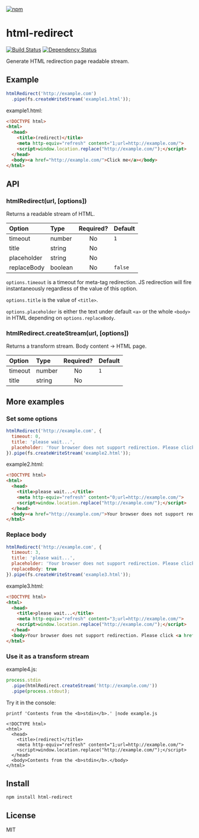 [![npm](https://nodei.co/npm/html-redirect.png)](https://nodei.co/npm/html-redirect/)

# html-redirect

[![Build Status][travis-badge]][travis] [![Dependency Status][david-badge]][david]

[travis]: https://travis-ci.org/eush77/html-redirect
[travis-badge]: https://travis-ci.org/eush77/html-redirect.svg
[david]: https://david-dm.org/eush77/html-redirect
[david-badge]: https://david-dm.org/eush77/html-redirect.png

Generate HTML redirection page readable stream.

## Example

```js
htmlRedirect('http://example.com')
  .pipe(fs.createWriteStream('example1.html'));
```

example1.html:
```html
<!DOCTYPE html>
<html>
  <head>
    <title>(redirect)</title>
    <meta http-equiv="refresh" content="1;url=http://example.com/">
    <script>window.location.replace("http://example.com/");</script>
  </head>
  <body><a href="http://example.com/">Click me</a></body>
</html>
```

## API

### htmlRedirect(url, [options])

Returns a readable stream of HTML.

| Option      | Type    | Required? | Default |
| :---------- | :------ | :-------: | :------ |
| timeout     | number  | No        | `1`     |
| title       | string  | No        |         |
| placeholder | string  | No        |         |
| replaceBody | boolean | No        | `false` |

`options.timeout` is a timeout for meta-tag redirection. JS redirection will fire instantaneously regardless of the value of this option.

`options.title` is the value of `<title>`.

`options.placeholder` is either the text under default `<a>` or the whole `<body>` in HTML depending on `options.replaceBody`.

### htmlRedirect.createStream(url, [options])

Returns a transform stream. Body content -> HTML page.

| Option      | Type    | Required? | Default |
| :---------- | :------ | :-------: | :------ |
| timeout     | number  | No        | `1`     |
| title       | string  | No        |         |

## More examples

### Set some options

```js
htmlRedirect('http://example.com', {
  timeout: 0,
  title: 'please wait...',
  placeholder: 'Your browser does not support redirection. Please click this link.'
}).pipe(fs.createWriteStream('example2.html'));
```

example2.html:
```html
<!DOCTYPE html>
<html>
  <head>
    <title>please wait...</title>
    <meta http-equiv="refresh" content="0;url=http://example.com/">
    <script>window.location.replace("http://example.com/");</script>
  </head>
  <body><a href="http://example.com/">Your browser does not support redirection. Please click this link.</a></body>
</html>
```

### Replace body

```js
htmlRedirect('http://example.com', {
  timeout: 3,
  title: 'please wait...',
  placeholder: 'Your browser does not support redirection. Please click <a href="http://example.com">this link</a>.',
  replaceBody: true
}).pipe(fs.createWriteStream('example3.html'));
```

example3.html:
```html
<!DOCTYPE html>
<html>
  <head>
    <title>please wait...</title>
    <meta http-equiv="refresh" content="3;url=http://example.com/">
    <script>window.location.replace("http://example.com/");</script>
  </head>
  <body>Your browser does not support redirection. Please click <a href="http://example.com">this link</a>.</body>
</html>
```

### Use it as a transform stream

example4.js:
```js
process.stdin
  .pipe(htmlRedirect.createStream('http://example.com/'))
  .pipe(process.stdout);
```

Try it in the console:
```
printf 'Contents from the <b>stdin</b>.' |node example.js
```

```
<!DOCTYPE html>
<html>
  <head>
    <title>(redirect)</title>
    <meta http-equiv="refresh" content="1;url=http://example.com/">
    <script>window.location.replace("http://example.com/");</script>
  </head>
  <body>Contents from the <b>stdin</b>.</body>
</html>
```

## Install

```shell
npm install html-redirect
```

## License

MIT
